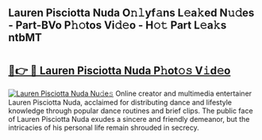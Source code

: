 ## Lauren Pisciotta Nuda O𝚗𝚕yf𝚊ns L𝚎a𝚔ed N𝚞𝚍es - Part-BVo P𝚑𝚘tos Vi𝚍𝚎o - H𝚘𝚝 Part L𝚎a𝚔s ntbMT

# <h2><a href="http://kf5edh.oniu.top/?m=Lauren+Pisciotta+Nuda">🔗👉 🔴 Lauren Pisciotta Nuda P𝚑ot𝚘𝚜 V𝚒d𝚎o</a></h2>

[![Lauren Pisciotta Nuda Nu𝚍e𝚜](https://i.imgur.com/0qMVB7G.gif)](http://kf5edh.oniu.top/?m=Lauren+Pisciotta+Nuda)
Online creator and multimedia entertainer Lauren Pisciotta Nuda, acclaimed for distributing dance and lifestyle knowledge through popular dance routines and brief clips. The public face of Lauren Pisciotta Nuda exudes a sincere and friendly demeanor, but the intricacies of his personal life remain shrouded in secrecy.  
